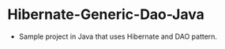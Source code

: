 Hibernate-Generic-Dao-Java
==========================

* Sample project in Java that uses Hibernate and DAO pattern.

